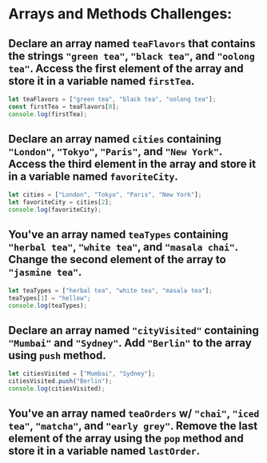 # Arrays and Methods Challenges:

## Declare an array named `teaFlavors` that contains the strings `"green tea"`, `"black tea"`, and `"oolong tea"`. Access the first element of the array and store it in a variable named `firstTea`.

```javascript
let teaFlavors = ["green tea", "black tea", "oolong tea"];
const firstTea = teaFlavors[0];
console.log(firstTea);
```

## Declare an array named `cities` containing `"London"`, `"Tokyo"`, `"Paris"`, and `"New York"`. Access the third element in the array and store it in a variable named `favoriteCity`.

```javascript
let cities = ["London", "Tokyo", "Paris", "New York"];
let favoriteCity = cities[2];
console.log(favoriteCity);
```

## You've an array named `teaTypes` containing `"herbal tea"`, `"white tea"`, and `"masala chai"`. Change the second element of the array to `"jasmine tea"`.

```javascript
let teaTypes = ["herbal tea", "white tea", "masala tea"];
teaTypes[1] = "hellow";
console.log(teaTypes);
```

## Declare an array named `"cityVisited"` containing `"Mumbai"` and `"Sydney"`. Add `"Berlin"` to the array using `push` method.

```javascript
let citiesVisited = ["Mumbai", "Sydney"];
citiesVisited.push("Berlin");
console.log(citiesVisited);
```

## You've an array named `teaOrders` w/ `"chai"`, `"iced tea"`, `"matcha"`, and `"early grey"`. Remove the last element of the array using the `pop` method and store it in a variable named `lastOrder`.
```javascript

```
